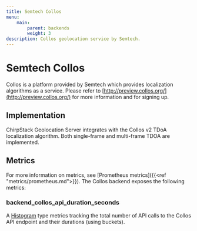 ```yaml
---
title: Semtech Collos
menu:
    main:
        parent: backends
        weight: 3
description: Collos geolocation service by Semtech.
---
```


# Semtech Collos

Collos is a platform provided by Semtech which provides localization algorithms
as a service. Please refer to [http://preview.collos.org/](http://preview.collos.org/)
for more information and for signing up.


## Implementation

ChirpStack Geolocation Server integrates with the Collos v2 TDoA localization algorithm. Both
single-frame and multi-frame TDOA are implemented.

## Metrics

For more information on metrics, see [Prometheus metrics]({{<ref "metrics/prometheus.md">}}).
The Collos backend exposes the following metrics:


### backend_collos_api_duration_seconds

A [Histogram](https://prometheus.io/docs/concepts/metric_types/#histogram) type
metrics tracking the total number of API calls to the Collos API endpoint and
their durations (using buckets).
